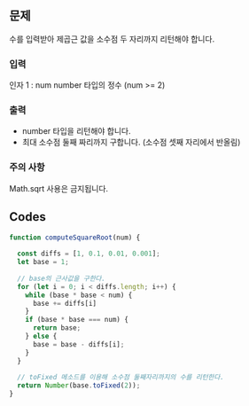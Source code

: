 ## 문제 
수를 입력받아 제곱근 값을 소수점 두 자리까지 리턴해야 합니다.

### 입력
인자 1 : num
number 타입의 정수 (num >= 2)

### 출력
- number 타입을 리턴해야 합니다.
- 최대 소수점 둘째 짜리까지 구합니다. (소수점 셋째 자리에서 반올림)

### 주의 사항
Math.sqrt 사용은 금지됩니다.

## Codes

```js
function computeSquareRoot(num) {
 
  const diffs = [1, 0.1, 0.01, 0.001];
  let base = 1;
  
  // base의 근사값을 구한다. 
  for (let i = 0; i < diffs.length; i++) {
    while (base * base < num) {
      base += diffs[i]
    }
    if (base * base === num) {
      return base;
    } else {
      base = base - diffs[i];
    }
  }
  
  // toFixed 메소드를 이용해 소수점 둘째자리까지의 수를 리턴한다.
  return Number(base.toFixed(2));
}
```
